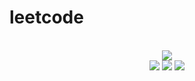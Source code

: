 # leetcode

<div align="center">
<br/>
<img src="https://img.shields.io/badge/Solved-557/3140%20=%2017%25-blue.svg?style=flat-square" />
<br/>
<img src="https://img.shields.io/badge/Easy-235/791-5CB85D.svg?style=flat-square" />
<img src="https://img.shields.io/badge/Medium-247/1650-F0AE4E.svg?style=flat-square" />
<img src="https://img.shields.io/badge/Hard-75/699-D95450.svg?style=flat-square" />
</div>